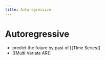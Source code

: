 ```yaml
---
title: Autoregressive
---
```


# Autoregressive
- predict the future by past of [[TIme Series]]
- [[Multi Variate AR]]





